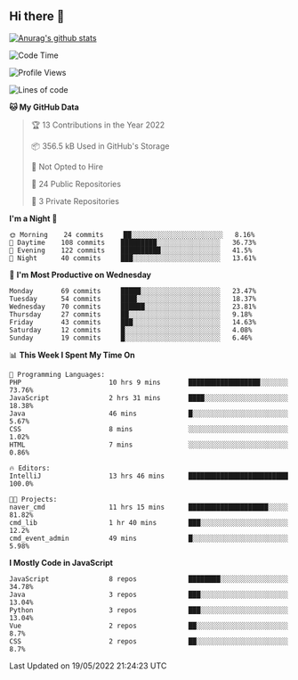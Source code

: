 ## Hi there 👋

[![Anurag's github stats](https://github-readme-stats.vercel.app/api?username=Songwonseok)](https://github.com/anuraghazra/github-readme-stats)



<!--START_SECTION:waka-->
![Code Time](http://img.shields.io/badge/Code%20Time-1%2C506%20hrs%2012%20mins-blue)

![Profile Views](http://img.shields.io/badge/Profile%20Views-0-blue)

![Lines of code](https://img.shields.io/badge/From%20Hello%20World%20I%27ve%20Written-3%20Million%20lines%20of%20code-blue)

**🐱 My GitHub Data** 

> 🏆 13 Contributions in the Year 2022
 > 
> 📦 356.5 kB Used in GitHub's Storage 
 > 
> 🚫 Not Opted to Hire
 > 
> 📜 24 Public Repositories 
 > 
> 🔑 3 Private Repositories  
 > 
**I'm a Night 🦉** 

```text
🌞 Morning    24 commits     ██░░░░░░░░░░░░░░░░░░░░░░░   8.16% 
🌆 Daytime    108 commits    █████████░░░░░░░░░░░░░░░░   36.73% 
🌃 Evening    122 commits    ██████████░░░░░░░░░░░░░░░   41.5% 
🌙 Night      40 commits     ███░░░░░░░░░░░░░░░░░░░░░░   13.61%

```
📅 **I'm Most Productive on Wednesday** 

```text
Monday       69 commits     █████░░░░░░░░░░░░░░░░░░░░   23.47% 
Tuesday      54 commits     ████░░░░░░░░░░░░░░░░░░░░░   18.37% 
Wednesday    70 commits     ██████░░░░░░░░░░░░░░░░░░░   23.81% 
Thursday     27 commits     ██░░░░░░░░░░░░░░░░░░░░░░░   9.18% 
Friday       43 commits     ███░░░░░░░░░░░░░░░░░░░░░░   14.63% 
Saturday     12 commits     █░░░░░░░░░░░░░░░░░░░░░░░░   4.08% 
Sunday       19 commits     █░░░░░░░░░░░░░░░░░░░░░░░░   6.46%

```


📊 **This Week I Spent My Time On** 

```text
💬 Programming Languages: 
PHP                      10 hrs 9 mins       ██████████████████░░░░░░░   73.76% 
JavaScript               2 hrs 31 mins       ████░░░░░░░░░░░░░░░░░░░░░   18.38% 
Java                     46 mins             █░░░░░░░░░░░░░░░░░░░░░░░░   5.67% 
CSS                      8 mins              ░░░░░░░░░░░░░░░░░░░░░░░░░   1.02% 
HTML                     7 mins              ░░░░░░░░░░░░░░░░░░░░░░░░░   0.86%

🔥 Editors: 
IntelliJ                 13 hrs 46 mins      █████████████████████████   100.0%

🐱‍💻 Projects: 
naver_cmd                11 hrs 15 mins      ████████████████████░░░░░   81.82% 
cmd_lib                  1 hr 40 mins        ███░░░░░░░░░░░░░░░░░░░░░░   12.2% 
cmd_event_admin          49 mins             █░░░░░░░░░░░░░░░░░░░░░░░░   5.98%

```

**I Mostly Code in JavaScript** 

```text
JavaScript               8 repos             ████████░░░░░░░░░░░░░░░░░   34.78% 
Java                     3 repos             ███░░░░░░░░░░░░░░░░░░░░░░   13.04% 
Python                   3 repos             ███░░░░░░░░░░░░░░░░░░░░░░   13.04% 
Vue                      2 repos             ██░░░░░░░░░░░░░░░░░░░░░░░   8.7% 
CSS                      2 repos             ██░░░░░░░░░░░░░░░░░░░░░░░   8.7%

```



 Last Updated on 19/05/2022 21:24:23 UTC
<!--END_SECTION:waka-->
